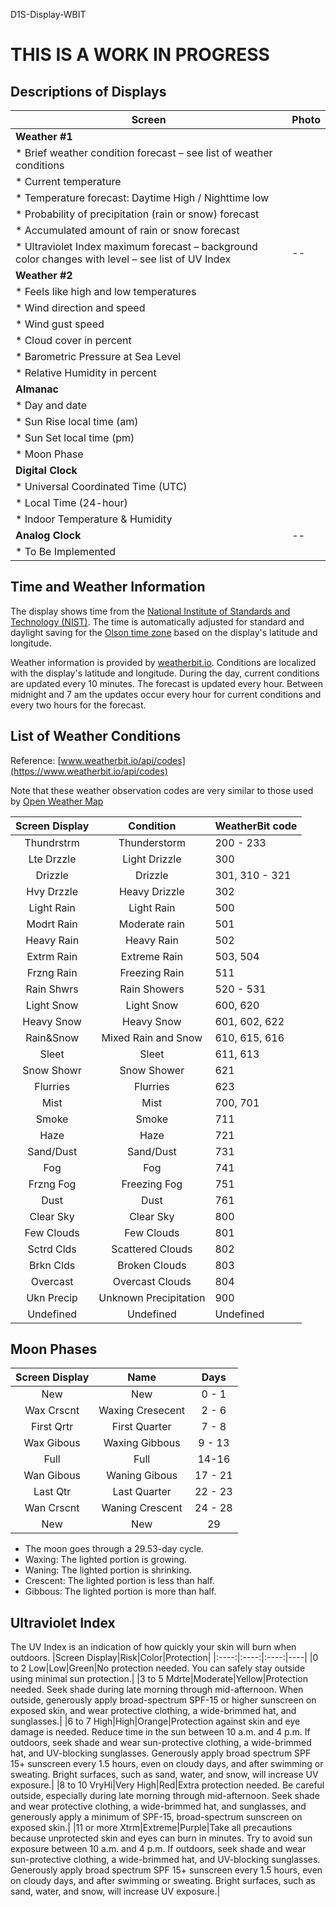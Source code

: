 D1S-Display-WBIT

# THIS IS A WORK IN PROGRESS

## Descriptions of Displays

|Screen |Photo |
|--|--|
|**Weather #1** |  |
|  * Brief weather condition forecast – see list of weather conditions | |
|  * Current temperature | |
|  * Temperature forecast: Daytime High / Nighttime low  | |
|  * Probability of precipitation (rain or snow) forecast | |
|  * Accumulated amount of rain or snow forecast | |
|  * Ultraviolet Index maximum forecast – background color changes with level – see list of UV Index | -- |
|**Weather #2**| |
| * Feels like high and low temperatures| |
| * Wind direction and speed| |
| * Wind gust speed | |
| * Cloud cover in percent| |
| * Barometric Pressure at Sea Level | |
| * Relative Humidity in percent| |
|**Almanac**| |
| * Day and date| |
| * Sun Rise local time (am)| |
| * Sun Set local time (pm)| |
| * Moon Phase |
|**Digital Clock**| |
| * Universal Coordinated Time (UTC) | |
| * Local Time (24-hour)| |
| * Indoor Temperature & Humidity| |
|**Analog Clock**| -- |
| * To Be Implemented | |

## Time and Weather Information
The display shows time from the [National Institute of Standards and Technology (NIST)](https://en.wikipedia.org/wiki/National_Institute_of_Standards_and_Technology). The time is automatically adjusted for standard and daylight saving for the [Olson time zone](https://en.wikipedia.org/wiki/Tz_database) based on the display's latitude and longitude. 

Weather information is provided by [weatherbit.io](https://www.weatherbit.io/). Conditions are localized with the display's latitude and longitude. During the day, current conditions are updated every 10 minutes. The forecast is updated every hour. Between midnight and 7 am the updates occur every hour for current conditions and every two hours for the forecast.

## List of Weather Conditions
Reference: [www.weatherbit.io/api/codes](https://www.weatherbit.io/api/codes)

Note that these weather observation codes are very similar to those used by [Open Weather Map](https://openweathermap.org/weather-conditions)

|Screen Display |Condition | WeatherBit code |
|:---:|:---:|----|
|Thundrstrm |Thunderstorm | 200 - 233 |
|Lte Drzzle |Light Drizzle |300|
|Drizzle |Drizzle | 301, 310 - 321 |
|Hvy Drzzle |Heavy Drizzle |302|
|Light Rain  |Light Rain  |500|
|Modrt Rain |Moderate rain |501|
|Heavy Rain |Heavy Rain |502|
|Extrm Rain |Extreme Rain | 503, 504 |
|Frzng Rain |Freezing Rain |511|
|Rain Shwrs |Rain Showers | 520 - 531 |
|Light Snow |Light Snow | 600, 620 |
|Heavy Snow |Heavy Snow | 601, 602, 622 |
|Rain&Snow |Mixed Rain and Snow |610, 615, 616|
|Sleet |Sleet |611, 613|
|Snow Showr|Snow Shower|621|
|Flurries |Flurries|623|
|Mist |Mist |700, 701|
|Smoke |Smoke |711|
|Haze |Haze |721|
|Sand/Dust |Sand/Dust |731|
|Fog |Fog |741|
|Frzng Fog |Freezing Fog |751|
|Dust |Dust |761|
|Clear Sky |Clear Sky |800|
|Few Clouds |Few Clouds |801|
|Sctrd Clds |Scattered Clouds |802|
|Brkn Clds |Broken Clouds |803|
|Overcast |Overcast Clouds |804|
|Ukn Precip |Unknown Precipitation |900|
|Undefined |Undefined |Undefined|

## Moon Phases

|Screen Display|Name|Days|
|:----:|:----:|:----:|
|New|New|0 - 1|
|Wax Crscnt| Waxing Cresecent| 2 - 6|
|First Qrtr| First Quarter| 7 - 8|
|Wax Gibous| Waxing Gibbous| 9 - 13|
|Full| Full|14-16|
|Wan Gibous| Waning Gibous|17 - 21|
|Last Qtr| Last Quarter|22 - 23|
|Wan Crscnt| Waning Crescent|24 - 28|
|New| New|29|
* The moon goes through a 29.53-day cycle.
* Waxing: The lighted portion is growing. 
* Waning: The lighted portion is shrinking.
* Crescent: The lighted portion is less than half. 
* Gibbous: The lighted portion is more than half.

## Ultraviolet Index
The UV Index is an indication of how quickly your skin will burn when outdoors.
|Screen Display|Risk|Color|Protection|
|:----:|:----:|:----:|----|
|0 to 2 Low|Low|Green|No protection needed. You can safely stay outside using minimal sun protection.|
|3 to 5 Mdrte|Moderate|Yellow|Protection needed. Seek shade during late morning through mid-afternoon. When outside, generously apply broad-spectrum SPF-15 or higher sunscreen on exposed skin, and wear protective clothing, a wide-brimmed hat, and sunglasses.|
|6 to 7 High|High|Orange|Protection against skin and eye damage is needed. Reduce time in the sun between 10 a.m. and 4 p.m. If outdoors, seek shade and wear sun-protective clothing, a wide-brimmed hat, and UV-blocking sunglasses. Generously apply broad spectrum SPF 15+ sunscreen every 1.5 hours, even on cloudy days, and after swimming or sweating. Bright surfaces, such as sand, water, and snow, will increase UV exposure.|
|8 to 10 VryHi|Very High|Red|Extra protection needed. Be careful outside, especially during late morning through mid-afternoon. Seek shade and wear protective clothing, a wide-brimmed hat, and sunglasses, and generously apply a minimum of  SPF-15, broad-spectrum sunscreen on exposed skin.|
|11 or more Xtrm|Extreme|Purple|Take all precautions because unprotected skin and eyes can burn in minutes. Try to avoid sun exposure between 10 a.m. and 4 p.m. If outdoors, seek shade and wear sun-protective clothing, a wide-brimmed hat, and UV-blocking sunglasses. Generously apply broad spectrum SPF 15+ sunscreen every 1.5 hours, even on cloudy days, and after swimming or sweating. Bright surfaces, such as sand, water, and snow, will increase UV exposure.|
